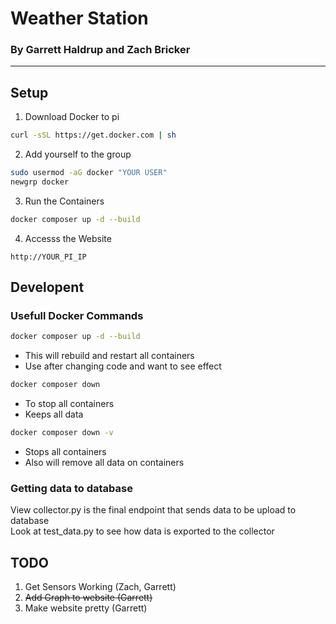 # Weather Station
### By Garrett Haldrup and Zach Bricker
---
## Setup
1. Download Docker to pi
```bash
curl -sSL https://get.docker.com | sh
```
2. Add yourself to the group
```bash
sudo usermod -aG docker "YOUR USER"
newgrp docker
```
3. Run the Containers
```bash
docker composer up -d --build
```
4. Accesss the Website
```
http://YOUR_PI_IP
```

## Developent
### Usefull Docker Commands
```bash
docker composer up -d --build
```
- This will rebuild and restart all containers
- Use after changing code and want to see effect
```bash
docker composer down
```
- To stop all containers
- Keeps all data
```bash
docker composer down -v
```
- Stops all containers
- Also will remove all data on containers

### Getting data to database
View collector.py is the final endpoint that sends data to be upload to database  
Look at test_data.py to see how data is exported to the collector

## TODO
1. Get Sensors Working (Zach, Garrett)
2. ~~Add Graph to website (Garrett)~~
3. Make website pretty (Garrett)